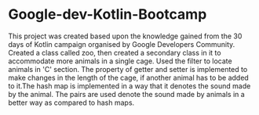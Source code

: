 # Google-dev-Kotlin-Bootcamp
This project was created based upon the knowledge gained from the 30 days of Kotlin campaign organised by Google Developers Community.
Created a class called zoo, then created a secondary class in it to accommodate more animals in a single cage. Used the filter to locate animals in 'C' section. The property of getter and setter is implemented to make changes in the length of the cage, if another animal has to be added to it.The hash map is implemented in a way that it denotes the sound made by the animal. The pairs are used denote the sound made by animals in a better way as compared to hash maps.
